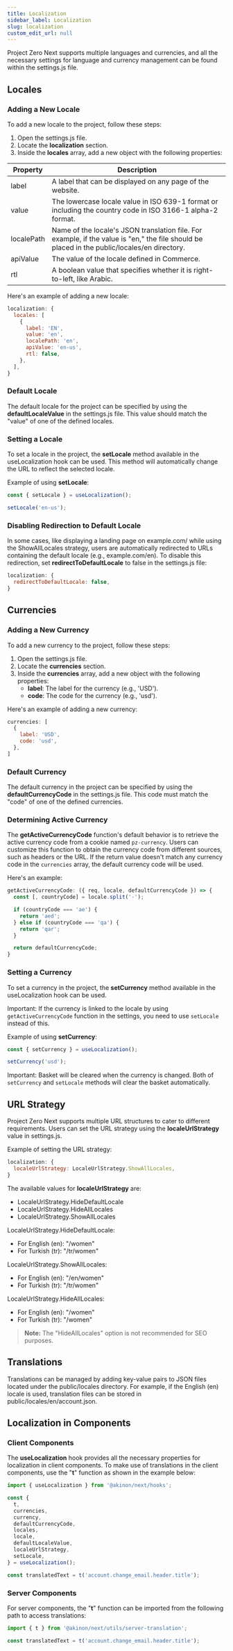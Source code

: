 ```yaml
---
title: Localization
sidebar_label: Localization
slug: localization
custom_edit_url: null
---
```


Project Zero Next supports multiple languages and currencies, and all the necessary settings for language and currency management can be found within the settings.js file.

## Locales

### Adding a New Locale

To add a new locale to the project, follow these steps:

1.  Open the settings.js file.
2.  Locate the **localization** section.
3.  Inside the **locales** array, add a new object with the following properties:

| Property | Description |
| --- | --- |
| label | A label that can be displayed on any page of the website. |
| value | The lowercase locale value in ISO 639-1 format or including the country code in ISO 3166-1 alpha-2 format. |
| localePath | Name of the locale's JSON translation file. For example, if the value is "en," the file should be placed in the public/locales/en directory. |
| apiValue | The value of the locale defined in Commerce. |
| rtl | A boolean value that specifies whether it is right-to-left, like Arabic. |

Here's an example of adding a new locale:

```javascript
localization: {
  locales: [
    {
      label: 'EN',
      value: 'en',
      localePath: 'en',
      apiValue: 'en-us',
      rtl: false,
    },
  ],
}
```

### Default Locale

The default locale for the project can be specified by using the **defaultLocaleValue** in the settings.js file. This value should match the "value" of one of the defined locales.

### Setting a Locale

To set a locale in the project, the **setLocale** method available in the useLocalization hook can be used. This method will automatically change the URL to reflect the selected locale.

Example of using **setLocale**:

```javascript
const { setLocale } = useLocalization();

setLocale('en-us');
```

### Disabling Redirection to Default Locale

In some cases, like displaying a landing page on example.com/ while using the ShowAllLocales strategy, users are automatically redirected to URLs containing the default locale (e.g., example.com/en). To disable this redirection, set **redirectToDefaultLocale** to false in the settings.js file:

```javascript
localization: {
  redirectToDefaultLocale: false,
}
```

## Currencies

### Adding a New Currency

To add a new currency to the project, follow these steps:

1.  Open the settings.js file.
2.  Locate the **currencies** section.
3.  Inside the **currencies** array, add a new object with the following properties:
    -   **label**: The label for the currency (e.g., 'USD').
    -   **code**: The code for the currency (e.g., 'usd').

Here's an example of adding a new currency:

```javascript
currencies: [
  {
    label: 'USD',
    code: 'usd',
  },
]
```

### Default Currency

The default currency in the project can be specified by using the **defaultCurrencyCode** in the settings.js file. This code must match the "code" of one of the defined currencies.

### Determining Active Currency

The **getActiveCurrencyCode** function's default behavior is to retrieve the active currency code from a cookie named `pz-currency`. Users can customize this function to obtain the currency code from different sources, such as headers or the URL. If the return value doesn't match any currency code in the `currencies` array, the default currency code will be used.

Here's an example:

```javascript
getActiveCurrencyCode: ({ req, locale, defaultCurrencyCode }) => {
  const [, countryCode] = locale.split('-');

  if (countryCode === 'ae') {
    return 'aed';
  } else if (countryCode === 'qa') {
    return 'qar';
  }

  return defaultCurrencyCode;
}
```

### Setting a Currency

To set a currency in the project, the **setCurrency** method available in the useLocalization hook can be used.

Important: If the currency is linked to the locale by using `getActiveCurrencyCode` function in the settings, you need to use `setLocale` instead of this.

Example of using **setCurrency**:

```javascript
const { setCurrency } = useLocalization();

setCurrency('usd');
```

Important: Basket will be cleared when the currency is changed. Both of `setCurrency` and `setLocale` methods will clear the basket automatically.

## URL Strategy

Project Zero Next supports multiple URL structures to cater to different requirements. Users can set the URL strategy using the **localeUrlStrategy** value in settings.js.

Example of setting the URL strategy:

```javascript
localization: {
  localeUrlStrategy: LocaleUrlStrategy.ShowAllLocales,
}
```

The available values for **localeUrlStrategy** are:

-   LocaleUrlStrategy.HideDefaultLocale
-   LocaleUrlStrategy.HideAllLocales
-   LocaleUrlStrategy.ShowAllLocales

LocaleUrlStrategy.HideDefaultLocale:

-   For English (en): "/women"
-   For Turkish (tr): "/tr/women"

LocaleUrlStrategy.ShowAllLocales:

-   For English (en): "/en/women"
-   For Turkish (tr): "/tr/women"

LocaleUrlStrategy.HideAllLocales:

-   For English (en): "/women"
-   For Turkish (tr): "/women"

> **Note:** The "HideAllLocales" option is not recommended for SEO purposes.

## Translations

Translations can be managed by adding key-value pairs to JSON files located under the public/locales directory. For example, if the English (en) locale is used, translation files can be stored in public/locales/en/account.json.

## Localization in Components

### Client Components

The **useLocalization** hook provides all the necessary properties for localization in client components. To make use of translations in the client components, use the "**t**" function as shown in the example below:

```javascript
import { useLocalization } from '@akinon/next/hooks';

const {
  t,
  currencies,
  currency,
  defaultCurrencyCode,
  locales,
  locale,
  defaultLocaleValue,
  localeUrlStrategy,
  setLocale,
} = useLocalization();

const translatedText = t('account.change_email.header.title');
```

### Server Components

For server components, the "**t**" function can be imported from the following path to access translations:

```javascript
import { t } from '@akinon/next/utils/server-translation';

const translatedText = t('account.change_email.header.title');
```
